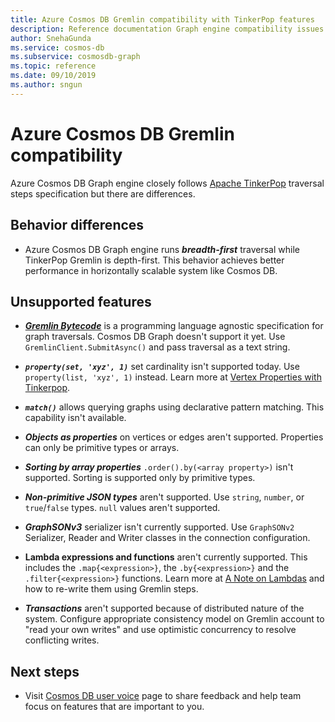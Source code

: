 ```yaml
---
title: Azure Cosmos DB Gremlin compatibility with TinkerPop features
description: Reference documentation Graph engine compatibility issues
author: SnehaGunda
ms.service: cosmos-db
ms.subservice: cosmosdb-graph
ms.topic: reference
ms.date: 09/10/2019
ms.author: sngun
---
```


# Azure Cosmos DB Gremlin compatibility
Azure Cosmos DB Graph engine closely follows [Apache TinkerPop](https://tinkerpop.apache.org/docs/current/reference/#graph-traversal-steps) traversal steps specification but there are differences.

## Behavior differences

* Azure Cosmos DB Graph engine runs ***breadth-first*** traversal while TinkerPop Gremlin is depth-first. This behavior achieves better performance in horizontally scalable system like Cosmos DB. 

## Unsupported features

* ***[Gremlin Bytecode](https://tinkerpop.apache.org/docs/current/tutorials/gremlin-language-variants/)*** is a programming language agnostic specification for graph traversals. Cosmos DB Graph doesn't support it yet. Use ```GremlinClient.SubmitAsync()``` and pass traversal as a text string.

* ***```property(set, 'xyz', 1)```*** set cardinality isn't supported today. Use ```property(list, 'xyz', 1)``` instead. Learn more at [Vertex Properties with Tinkerpop](http://tinkerpop.apache.org/docs/current/reference/#vertex-properties).

* ***```match()```*** allows querying graphs using declarative pattern matching. This capability isn't available.

* ***Objects as properties*** on vertices or edges aren't supported. Properties can only be primitive types or arrays.

* ***Sorting by array properties*** ```.order().by(<array property>)``` isn't supported. Sorting is supported only by primitive types.

* ***Non-primitive JSON types*** aren't supported. Use ```string```, ```number```, or ```true```/```false``` types. ```null``` values aren't supported. 

* ***GraphSONv3*** serializer isn't currently supported. Use `GraphSONv2` Serializer, Reader and Writer classes in the connection configuration.

* **Lambda expressions and functions** aren't currently supported. This includes the `.map{<expression>}`, the `.by{<expression>}` and the `.filter{<expression>}` functions. Learn more at [A Note on Lambdas](http://tinkerpop.apache.org/docs/current/reference/#a-note-on-lambdas) and how to re-write them using Gremlin steps.

* ***Transactions*** aren't supported because of distributed nature of the system.  Configure appropriate consistency model on Gremlin account to "read your own writes" and use optimistic concurrency to resolve conflicting writes.

## Next steps
* Visit [Cosmos DB user voice](https://feedback.azure.com/forums/263030-azure-cosmos-db) page to share feedback and help team focus on features that are important to you.
